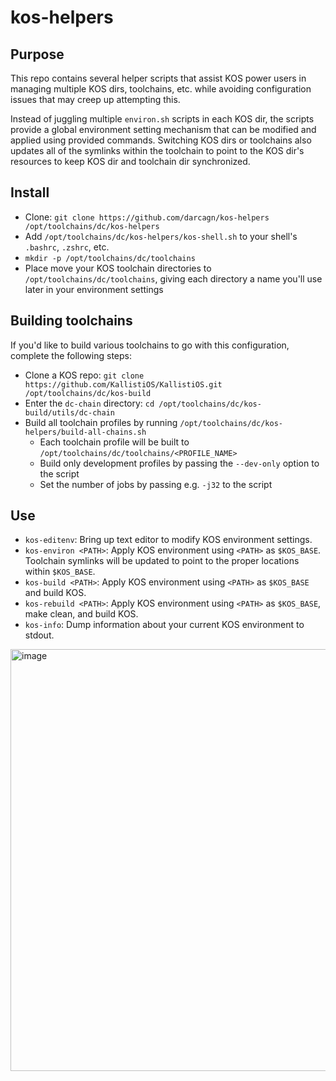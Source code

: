 # kos-helpers

## Purpose
This repo contains several helper scripts that assist KOS power users in managing multiple KOS dirs, toolchains, etc. while avoiding configuration issues that may creep up attempting this.

Instead of juggling multiple `environ.sh` scripts in each KOS dir, the scripts provide a global environment setting mechanism that can be modified and applied using provided commands. Switching KOS dirs or toolchains also updates all of the symlinks within the toolchain to point to the KOS dir's resources to keep KOS dir and toolchain dir synchronized.

## Install
* Clone: `git clone https://github.com/darcagn/kos-helpers /opt/toolchains/dc/kos-helpers`
* Add `/opt/toolchains/dc/kos-helpers/kos-shell.sh` to your shell's `.bashrc`, `.zshrc`, etc.
* `mkdir -p /opt/toolchains/dc/toolchains`
* Place move your KOS toolchain directories to `/opt/toolchains/dc/toolchains`, giving each directory a name you'll use later in your environment settings

## Building toolchains
If you'd like to build various toolchains to go with this configuration, complete the following steps:
* Clone a KOS repo: `git clone https://github.com/KallistiOS/KallistiOS.git /opt/toolchains/dc/kos-build`
* Enter the `dc-chain` directory: `cd /opt/toolchains/dc/kos-build/utils/dc-chain`
* Build all toolchain profiles by running `/opt/toolchains/dc/kos-helpers/build-all-chains.sh`
  * Each toolchain profile will be built to `/opt/toolchains/dc/toolchains/<PROFILE_NAME>`
  * Build only development profiles by passing the `--dev-only` option to the script
  * Set the number of jobs by passing e.g. `-j32` to the script

## Use
* `kos-editenv`: Bring up text editor to modify KOS environment settings.
* `kos-environ <PATH>`: Apply KOS environment using `<PATH>` as `$KOS_BASE`. Toolchain symlinks will be updated to point to the proper locations within `$KOS_BASE`.
* `kos-build <PATH>`: Apply KOS environment using `<PATH>` as `$KOS_BASE` and build KOS.
* `kos-rebuild <PATH>`: Apply KOS environment using `<PATH>` as `$KOS_BASE`, make clean, and build KOS.
* `kos-info`: Dump information about your current KOS environment to stdout.

<img width="675" alt="image" src="https://github.com/darcagn/kos-helpers/assets/5105103/48080da2-c87f-4464-bde5-7a8ad141cf9a">
